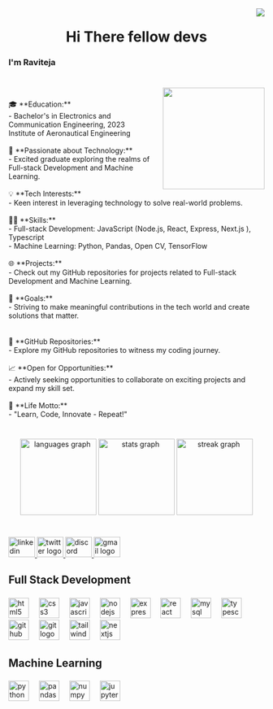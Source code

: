 <img align="right" src="https://visitor-badge.laobi.icu/badge?page_id=mannemraviteja25.mannemraviteja25&left_text=Profile%20Views"  />

###

<h1 align="center">Hi There fellow devs</h1>

###

<h3 align="left">I'm Raviteja</h3>

###

<br clear="both">

<img align="right" height="200" src="https://encrypted-tbn0.gstatic.com/images?q=tbn:ANd9GcTrBPMc1R-PWTRFVO2ckLa7FTcPmfDiDv9A4fntFuu86__Ci9Yj"  />

###

<p align="left">🎓 **Education:**<br>- Bachelor's in Electronics and Communication Engineering, 2023  <br>  Institute of Aeronautical Engineering<br><br>🚀 **Passionate about Technology:**<br>- Excited graduate exploring the realms of Full-stack Development and Machine Learning.<br><br>💡 **Tech Interests:**<br>- Keen interest in leveraging technology to solve real-world problems.<br><br>👨‍💻 **Skills:**<br>- Full-stack Development: JavaScript (Node.js, React, Express, Next.js ), Typescript<br>- Machine Learning: Python, Pandas, Open CV, TensorFlow<br><br>🌐 **Projects:**<br>- Check out my GitHub repositories for projects related to Full-stack Development and Machine Learning.<br><br>🌟 **Goals:**<br>- Striving to make meaningful contributions in the tech world and create solutions that matter.<br><br><br>🔗 **GitHub Repositories:**<br>- Explore my GitHub repositories to witness my coding journey.<br><br>📈 **Open for Opportunities:**<br>- Actively seeking opportunities to collaborate on exciting projects and expand my skill set.<br><br>🌈 **Life Motto:**<br>- "Learn, Code, Innovate - Repeat!"</p>

###

<br clear="both">

<div align="center">
  <img src="https://github-readme-stats.vercel.app/api/top-langs?username=mannemraviteja25&locale=en&hide_title=false&layout=compact&card_width=320&langs_count=10&theme=discord_old_blurple&hide_border=true&order=2" height="150" alt="languages graph"  />
  <img src="https://github-readme-stats.vercel.app/api?username=mannemraviteja25&hide_title=false&hide_rank=false&show_icons=true&include_all_commits=true&count_private=true&disable_animations=false&theme=discord_old_blurple&locale=en&hide_border=true&order=1" height="150" alt="stats graph"  />
  <img src="https://streak-stats.demolab.com?user=mannemraviteja25&locale=en&mode=daily&theme=discord_old_blurple&hide_border=true&border_radius=5&order=3" height="150" alt="streak graph"  />
</div>

###

<br clear="both">

<div align="left">
  <a href="https://www.linkedin.com/in/mannem-raviteja-b7a8a51a5?utm_source=share&utm_campaign=share_via&utm_content=profile&utm_medium=android_app" target="_blank">
    <img src="https://raw.githubusercontent.com/maurodesouza/profile-readme-generator/master/src/assets/icons/social/linkedin/default.svg" width="52" height="40" alt="linkedin logo"  />
  </a>
  <a href="https://x.com/RavitejaM_25?t=wX114neMfYsUpFwXsgk7MA&s=09" target="_blank">
    <img src="https://raw.githubusercontent.com/maurodesouza/profile-readme-generator/master/src/assets/icons/social/twitter/default.svg" width="52" height="40" alt="twitter logo"  />
  </a>
  <a href="teja4545" target="_blank">
    <img src="https://raw.githubusercontent.com/maurodesouza/profile-readme-generator/master/src/assets/icons/social/discord/default.svg" width="52" height="40" alt="discord logo"  />
  </a>
  <a href="mannemraviteja25@gmail.com" target="_blank">
    <img src="https://raw.githubusercontent.com/maurodesouza/profile-readme-generator/master/src/assets/icons/social/gmail/default.svg" width="52" height="40" alt="gmail logo"  />
  </a>
</div>

###

<h2 align="left">Full Stack Development</h2>

###

<div align="left">
  <img src="https://cdn.jsdelivr.net/gh/devicons/devicon/icons/html5/html5-plain.svg" height="40" alt="html5 logo"  />
  <img width="12" />
  <img src="https://cdn.jsdelivr.net/gh/devicons/devicon/icons/css3/css3-plain.svg" height="40" alt="css3 logo"  />
  <img width="12" />
  <img src="https://cdn.jsdelivr.net/gh/devicons/devicon/icons/javascript/javascript-original.svg" height="40" alt="javascript logo"  />
  <img width="12" />
  <img src="https://cdn.jsdelivr.net/gh/devicons/devicon/icons/nodejs/nodejs-original-wordmark.svg" height="40" alt="nodejs logo"  />
  <img width="12" />
  <img src="https://cdn.jsdelivr.net/gh/devicons/devicon/icons/express/express-original-wordmark.svg" height="40" alt="express logo"  />
  <img width="12" />
  <img src="https://cdn.jsdelivr.net/gh/devicons/devicon/icons/react/react-original.svg" height="40" alt="react logo"  />
  <img width="12" />
  <img src="https://cdn.jsdelivr.net/gh/devicons/devicon/icons/mysql/mysql-original.svg" height="40" alt="mysql logo"  />
  <img width="12" />
  <img src="https://cdn.jsdelivr.net/gh/devicons/devicon/icons/typescript/typescript-plain.svg" height="40" alt="typescript logo"  />
  <img width="12" />
  <img src="https://cdn.jsdelivr.net/gh/devicons/devicon/icons/github/github-original.svg" height="40" alt="github logo"  />
  <img width="12" />
  <img src="https://cdn.jsdelivr.net/gh/devicons/devicon/icons/git/git-plain.svg" height="40" alt="git logo"  />
  <img width="12" />
  <img src="https://cdn.jsdelivr.net/gh/devicons/devicon/icons/tailwindcss/tailwindcss-plain.svg" height="40" alt="tailwindcss logo"  />
  <img width="12" />
  <img src="https://cdn.jsdelivr.net/gh/devicons/devicon/icons/nextjs/nextjs-line.svg" height="40" alt="nextjs logo"  />
</div>

###

<h2 align="left">Machine Learning</h2>

###

<div align="left">
  <img src="https://cdn.jsdelivr.net/gh/devicons/devicon/icons/python/python-original.svg" height="40" alt="python logo"  />
  <img width="12" />
  <img src="https://cdn.jsdelivr.net/gh/devicons/devicon/icons/pandas/pandas-original.svg" height="40" alt="pandas logo"  />
  <img width="12" />
  <img src="https://cdn.jsdelivr.net/gh/devicons/devicon/icons/numpy/numpy-original.svg" height="40" alt="numpy logo"  />
  <img width="12" />
  <img src="https://cdn.jsdelivr.net/gh/devicons/devicon/icons/jupyter/jupyter-original.svg" height="40" alt="jupyter logo"  />
</div>

###
